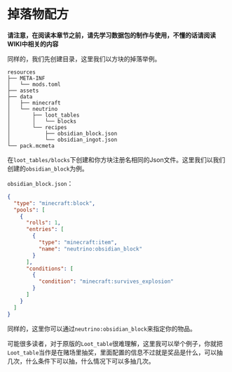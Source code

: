 # 掉落物配方

**请注意，在阅读本章节之前，请先学习数据包的制作与使用，不懂的话请阅读WIKI中相关的内容**

同样的，我们先创建目录，这里我们以方块的掉落举例。

```
resources
├── META-INF
│   └── mods.toml
├── assets
├── data
│   ├── minecraft
│   └── neutrino
│       ├── loot_tables
│       │   └── blocks
│       └── recipes
│           ├── obsidian_block.json
│           └── obsidian_ingot.json
└── pack.mcmeta
```

在`loot_tables/blocks`下创建和你方块注册名相同的Json文件。这里我们以我们创建的`obsidian_block`为例。

`obsidian_block.json`：

```json
{
  "type": "minecraft:block",
  "pools": [
    {
      "rolls": 1,
      "entries": [
        {
          "type": "minecraft:item",
          "name": "neutrino:obsidian_block"
        }
      ],
      "conditions": [
        {
          "condition": "minecraft:survives_explosion"
        }
      ]
    }
  ]
}
```

同样的，这里你可以通过`neutrino:obsidian_block`来指定你的物品。

可能很多读者，对于原版的`Loot_table`很难理解，这里我可以举个例子，你就把`Loot_table`当作是在赌场里抽奖，里面配置的信息不过就是奖品是什么，可以抽几次，什么条件下可以抽，什么情况下可以多抽几次。